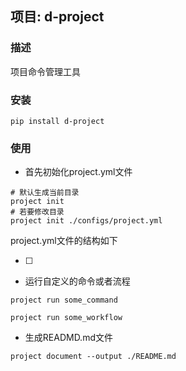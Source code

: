 ## 项目: d-project

### 描述

项目命令管理工具

### 安装

```
pip install d-project
```

### 使用

- 首先初始化project.yml文件

```
# 默认生成当前目录
project init
# 若要修改目录
project init ./configs/project.yml
```

project.yml文件的结构如下

* [ ] 

- 运行自定义的命令或者流程

```
project run some_command

project run some_workflow
```

- 生成READMD.md文件

```
project document --output ./README.md
```

